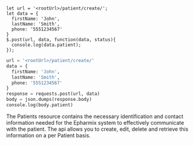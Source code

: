 <br/>

```javascript--nodejs
let url = '<rootUrl>/patient/create/';
let data = {
  firstName: 'John',
  lastName: 'Smith',
  phone: '5551234567'
}
$.post(url, data, function(data, status){
  console.log(data.patient);
});
```

```python
url = '<rootUrl>/patient/create/'
data = {
  firstName: 'John',
  lastName: 'Smith',
  phone: '5551234567'
}
response = requests.post(url, data)
body = json.dumps(response.body)
console.log(body.patient)
```

The Patients resource contains the necessary identification and contact information needed for the Epharmix system to effectively communicate with the patient. The api allows you to create, edit, delete and retrieve this information on a per Patient basis.

